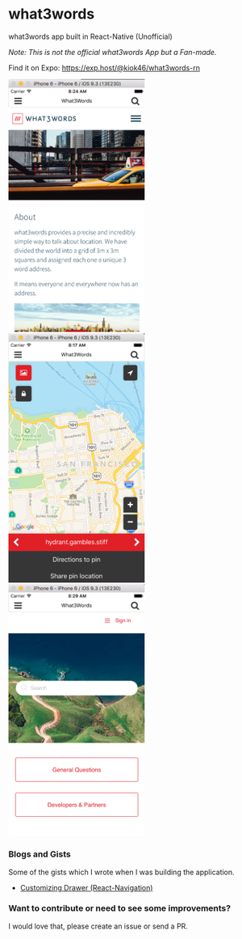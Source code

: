 # what3words
what3words app built in React-Native (Unofficial)


*Note: This is not the official what3words App but a Fan-made.*

Find it on Expo: https://exp.host/@kiok46/what3words-rn


<img src="screenshots/about.png?raw=true" width="270"> <img src="screenshots/map.png?raw=true" width="270"> <img src="screenshots/faq.png?raw=true" width="270">


### Blogs and Gists

Some of the gists which I wrote when I was building the application.

-  [Customizing Drawer (React-Navigation)](https://gist.github.com/kiok46/260d062cfbdb931eb9c214637f2cfb59)


### Want to contribute or need to see some improvements?
I would love that, please create an issue or send a PR.
